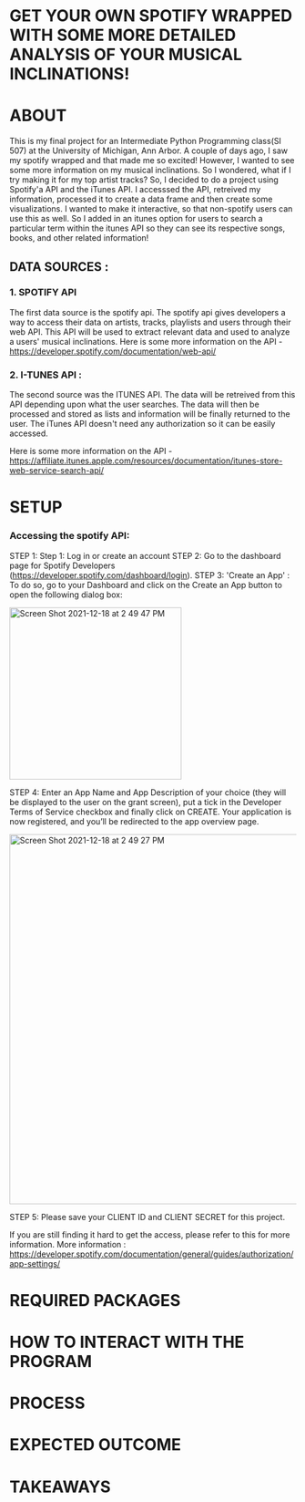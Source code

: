# GET YOUR OWN SPOTIFY WRAPPED WITH SOME MORE DETAILED ANALYSIS OF YOUR MUSICAL INCLINATIONS!

# ABOUT 

This is my final project for an Intermediate Python Programming class(SI 507) at the University of Michigan, Ann Arbor. A couple of days ago, I saw my spotify wrapped and that made me so excited! However, I wanted to see some more information on my musical inclinations. So I wondered, what if I try making it for my top artist tracks? So, I decided to do a project using Spotify'a API and the iTunes API. I accesssed the API, retreived my information, processed it to create a data frame and then create some visualizations. I wanted to make it interactive, so that non-spotify users can use this as well. So I added in an itunes option for users to search a particular term within the itunes API so they can see its respective songs, books, and other related information!

## DATA SOURCES : 

### 1. SPOTIFY API 
The first data source is the spotify api. The spotify api gives developers a way to access their data on artists, tracks, playlists and users through their web API. This API will be used to extract relevant data and used to analyze a users' musical inclinations.
Here is some more information on the API - https://developer.spotify.com/documentation/web-api/

### 2. I-TUNES API :

The second source was the ITUNES API. The data will be retreived from this API depending upon what the user searches. The data will then be processed and stored  as lists and information will be finally returned to the user. The iTunes API doesn't need any authorization so it can be easily accessed. 

Here is some more information on the API - https://affiliate.itunes.apple.com/resources/documentation/itunes-store-web-service-search-api/

# SETUP

### Accessing the spotify API:

STEP 1: Step 1: Log in or create an account 
STEP 2: Go to the dashboard page for Spotify Developers (https://developer.spotify.com/dashboard/login).
STEP 3: 'Create an App' :  To do so, go to your Dashboard and click on the Create an App button to open the following dialog box:

<img width="302" alt="Screen Shot 2021-12-18 at 2 49 47 PM" src="https://user-images.githubusercontent.com/59630489/146657534-e35fb1b7-e1ad-41a2-9e81-04c114423b09.png">

STEP 4: Enter an App Name and App Description of your choice (they will be displayed to the user on the grant screen), put a tick in the Developer Terms of Service checkbox and finally click on CREATE. Your application is now registered, and you’ll be redirected to the app overview page.

<img width="649" alt="Screen Shot 2021-12-18 at 2 49 27 PM" src="https://user-images.githubusercontent.com/59630489/146657548-a5c6dce7-ae1a-479b-b5c6-0eeae92696c2.png">

STEP 5: Please save your CLIENT ID and CLIENT SECRET for this project.

If you are still finding it hard to get the access, please refer to this for more information. 
More information : https://developer.spotify.com/documentation/general/guides/authorization/app-settings/

# REQUIRED PACKAGES
# HOW TO INTERACT WITH THE PROGRAM
# PROCESS


# EXPECTED OUTCOME


# TAKEAWAYS
